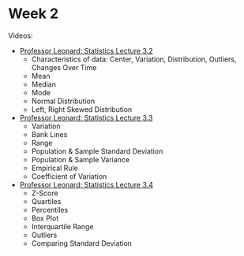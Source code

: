 # Week 2

Videos:
- [Professor Leonard: Statistics Lecture 3.2](https://www.youtube.com/watch?v=NGGkOa35Sm8&list=PL5102DFDC6790F3D0)
    - Characteristics of data: Center, Variation, Distribution, Outliers, Changes Over Time
    - Mean
    - Median
    - Mode
    - Normal Distribution
    - Left, Right Skewed Distribution
- [Professor Leonard: Statistics Lecture 3.3](https://www.youtube.com/watch?v=4-FysvtxQEU&list=PL5102DFDC6790F3D0)
    - Variation
    - Bank Lines
    - Range
    - Population & Sample Standard Deviation
    - Population & Sample Variance
    - Empirical Rule
    - Coefficient of Variation
- [Professor Leonard: Statistics Lecture 3.4](https://www.youtube.com/watch?v=lPe-rQA_afU&list=PL5102DFDC6790F3D0)
    - Z-Score
    - Quartiles
    - Percentiles
    - Box Plot
    - Interquartile Range
    - Outliers
    - Comparing Standard Deviation
<!-- - Examples
    - [Khan Academy: Range, variance & standard deviation](https://www.youtube.com/watch?v=E4HAYd0QnRc)
    - [Khan Academy: Variance of a population](https://www.youtube.com/watch?v=dvoHB9djouc)
    - [Khan Academy: Population standard deviation](https://www.youtube.com/watch?v=PWiWkqHmum0)
    - [Khan Academy: Interquartile range (IQR)](https://www.youtube.com/watch?v=qLYYHWYr8xI)
    - [Khan Academy: Mean and standard deviation versus median and IQR](https://www.youtube.com/watch?v=qNKOi08NxHs)
    - [Khan Academy: Sample variance](https://www.youtube.com/watch?v=iHXdzfF7UEs) -->
